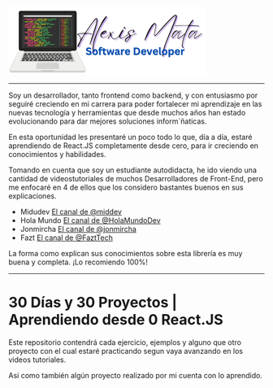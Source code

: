 ![Alexis Mata Logo]
___

Soy un desarrollador, tanto frontend como backend, y con entusiasmo por seguiré creciendo en mi carrera para poder fortalecer mi aprendizaje en las nuevas tecnología y herramientas que desde muchos años han estado evolucionando para dar mejores soluciones inform´ñaticas.

En esta oportunidad les presentaré un poco todo lo que, día a día, estaré aprendiendo de React.JS completamente desde cero, para ir creciendo en conocimientos y habilidades. 

Tomando en cuenta que soy un estudiante autodidacta, he ido viendo una cantidad de videostutoriales de muchos Desarrolladores de Front-End, pero me enfocaré en 4 de ellos que los considero bastantes buenos en sus explicaciones. 

   - Midudev [El canal de @middev](https://www.youtube.com/@midudev)
   - Hola Mundo [El canal de @HolaMundoDev](https://www.youtube.com/@HolaMundoDev) 
   - Jonmircha [El canal de @jonmircha](https://www.youtube.com/@jonmircha)
   - Fazt [El canal de @FaztTech](https://www.youtube.com/@FaztTech)

La forma como explican sus conocimientos sobre esta librería es muy buena y completa. ¡Lo recomiendo 100%!

___
# 30 Días y 30 Proyectos | Aprendiendo desde 0 React.JS

Este repositorio contendrá cada ejercicio, ejemplos y alguno que otro proyecto con el cual estaré practicando segun vaya avanzando en los videos tutoriales. 

Asi como también algún proyecto realizado por mi cuenta con lo aprendido.


[Alexis Mata Logo]: ./Alexis-Mata-Logo.png
